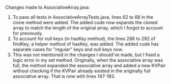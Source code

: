 Changes made to AssociativeArray.java:
1. To pass all tests in AssociativeArrayTests.java, lines 62 to 68 in the clone method were added. The added code now expands the cloned array to match the length of the original array, which I forgot to account for previously.
2. To account for null keys (in hasKey method), the lines 288 to 292 of findKey, a helper method of hasKey, was added. The added code has separate cases for "regular" keys and null keys now.
3. This was not mentioned in the changes I should've made, but I fixed a logic error in my set method. Originally, when the associative array was full, the method expanded the associative array and added a new KVPair without checking if the KVPair already existed in the originally full associative array. That is now with lines 147-183.